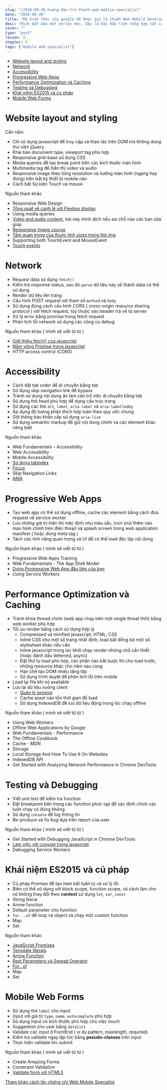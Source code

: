 ```yaml
---
slug: "/2018-09-30-huong-dan-tro-thanh-web-moblie-specialist"
date: "2018-09-30"
title: "Bộ kiến thức của google để được gọi là chuẩn Web Mobile Developer"
desc: "Mình bắt đầu một series mới, đây là bài đầu tiên tổng hợp tất cả những chủ đề sẽ điểm qua trong series này, nắm hết các kiến thức này, các bạn có thể tự tin lấy chứng chỉ Web Mobile Specialist của Google"
cover: ""
type: "post"
lesson: 0
chapter: 0
tags: ["mobile-web-specialist"]
---
```


<!-- TOC -->

- [Website layout and styling](#website-layout-and-styling)
- [Network](#network)
- [Accessibility](#accessibility)
- [Progressive Web Apps](#progressive-web-apps)
- [Performance Optimization và Caching](#performance-optimization-và-caching)
- [Testing và Debugging](#testing-và-debugging)
- [Khái niệm ES2015 và cú pháp](#khái-niệm-es2015-và-cú-pháp)
- [Mobile Web Forms](#mobile-web-forms)

<!-- /TOC -->

# Website layout and styling

Cần nắm

- Chỉ sử dụng javascript để truy cập và thao tác trên DOM mà không dùng thư viện jQuery
- Khai báo document type, viewport tag phù hợp
- Responsive grid-base sử dụng CSS
- Media queries để tạo break point trên các kích thước màn hình
- Multimedia tag để hiển thị video và audio
- Responsive image theo từng resolution và hướng màn hình (ngang hay đứng) trên bất kỳ thiết bị mobile nào
- Cách bắt Sự kiện Touch và mouse

Nguồn tham khảo

- Responsive Web Design
- [Tổng quát về canh lề với Flexbox display](/2018-07-04-huong-dan-tong-hop-canh-le-voi-flexbox-alignment)
- Using media queries
- [Video and audio content](https://developer.mozilla.org/vi/docs/Learn/HTML/Multimedia_and_embedding/Video_and_audio_content), bài này mình dịch nếu sai chổ nào các bạn sữa giúp
- [Responsive Image course](https://www.udacity.com/course/responsive-images--ud882)
- [Tầm quan trọng của thuộc tính sizes trong thẻ img](/2018-07-30-huong-dan-tam-quan-trong-cua-thuoc-tinh-sizes-trong-the-img)
- Supporting both TouchEvent and MouseEvent
- [Touch events](https://developer.mozilla.org/vi/docs/Web/API/Touch_events/Supporting_both_TouchEvent_and_MouseEvent)

# Network

- Request data sử dụng `fetch()`
- Kiểm trả response status, sau đó `parse` dữ liệu này về thành data có thể sử dụng
- Render dữ liệu lên trang
- Cấu hình POST request với tham số `method` và `body`
- Sử dụng đúng cách cấu hình CORS ( cross-origin resource sharing protocol ) với fetch request, tùy thuộc vào header trả về từ server
- Xử lý error bằng promise trong fetch request
- Phân tích lỗi network sử dụng các công cụ debug

Nguồn tham khảo ( mình sẽ viết từ từ )

- [Giới thiệu fetch() của javascript](/2018-10-01-huong-dan-gioi-thieu-fetch-javascript)
- [Nắm vững Promise trong javascript](/2017-10-12-javascript-promise)
- HTTP access control (CORS)

# Accessibility

- Cách đặt tab order để di chuyển bằng tab
- Sử dụng skip navigation link để bypass
- Tránh sử dụng nội dung ẩn làm cản trở việc di chuyển bằng tab
- Sử dụng thẻ head phù hợp để dựng cấu trúc trang
- Sử dụng các thẻ `alt`, `label`, `aria-label` và `aria-labelledby`
- Áp dụng độ tương phản thích hợp tuân theo quy ước chung
- Gởi thông báo khẩn cấp sử dụng `aria-live`
- Sử dụng semantic markup để giữ nội dung chính và các element khác riêng biệt

Nguồn tham khảo

- Web Fundamentals – Accessibility
- Web Accessibility
- Mobile Accessibility
- [Sử dụng tabindex](/2018-10-02-huong-dan-su-dung-tabindex-de-di-chuyen/)
- [Focus](/2018-10-05-gioi-thieu-focus)
- Skip Navigation Links
- [ARIA](/2018-10-08-huong-dan-aria-va-su-dung-voi-ecommerce-site)

# Progressive Web Apps

- Tạo web app có thể sử dụng offline, cache các element bằng cách đưa request về service worker
- Lưu những giá trị hiện thị mặc định như màu sắc, icon (nút thêm vào màn hình chính trên điện thoại) và splash screen trong web application manifest ( hoặc dùng meta tag )
- Tách các tính năng quan trọng và UI để có thể load độc lập nội dung

Nguồn tham khảo ( mình sẽ viết từ từ )

- Progressive Web Apps Training
- Web Fundamentals - The App Shell Model
- [Dựng Progressive Web App đầu tiên của bạn](/2018-10-16-huong-dan-progressive-web-app-cho-nguoi-moi-bat-dau)
- Using Service Workers

# Performance Optimization và Caching

- Tránh khóa thread chính (web app chạy trên một single threat thôi) bằng web worker phù hợp
- Tối ưu render bằng cách sử dụng hợp lý
  - Compressed và minified javascript, HTML, CSS
  - Inline CSS cho một số trang nhất định, load bất đồng bộ một số stylesheet khác nếu cần
  - Inline javascript trong lúc khởi chạy render  những chổ cần thiết (hoặc đánh dấu deferred, async)
  - Đặt thứ tự load phù hợp, các phần nào bắt buộc thì cho load trước, những resource khác cho nằm sau cùng
  - Hạn chế tạo DOM nhiều tầng lớp
  - Sử dụng trình duyệt để phân tích lỗi trên mobile
- Load lại file khi nó available
- Lưu lại dữ liệu xuống client
  - [Quản lý session](/2018-09-17-huong-dan-luu-token-o-dau)
  - Cache asset nào tốn thời gian để load
  - Sử dụng IndexedDB để lưu dữ liệu động trong lúc chạy offline

Nguồn tham khảo ( mình sẽ viết từ từ )

- Using Web Workers
- Offline Web Applications by Google
- Web Fundamentals - Performance
- The Offline Cookbook
- Cache - MDN
- Storage
- Local Storage And How To Use It On Websites
- IndexedDB API
- Get Started with Analyzing Network Performance in Chrome DevTools

# Testing và Debugging

- Viết unit test để kiểm tra function
- Đặt breakpoint bên trong các function phức tạp để xác định chính xác luồn chạy có đúng không
- Sử dụng `console` để log thông tin
- Re-produce và fix bug dựa trên report của user

Nguồn tham khảo ( mình sẽ viết từ từ )

- Get Started with Debugging JavaScript in Chrome DevTools
- [Làm việc với console trong javascript](/2018-06-24-huong-dan-lam-viec-voi-console-trong-javascript)
- Debugging Service Workers

# Khái niệm ES2015 và cú pháp

- Cú pháp Promise để tạo hàm bất tuần tự và xử lý lỗi
- Biến có thể sử dụng với block scope, function scope, và cách làm cho nó không thay đổi theo **context** sử dụng `let`, `var`, `const`
- String literal
- Arrow function
- Default parameter cho function
- `for...of` để loop và object và chạy một custom function
- Map
- Set

Nguồn tham khảo

- [JavaScript Promises](/2017-10-12-javascript-promise)
- [Template literals](/2016-11-19-phan-5-es6-can-ban-template-literals)
- [Arrow Function](/2016-11-16-chuong-2-es-6-can-ban-arrow-function)
- [Rest Parameters và Spread Operator](/2016-11-18-phan-4-es6-can-ban-rest-parameters-va-spread-operator)
- [For...of](https://developer.mozilla.org/vi/docs/Web/JavaScript/Reference/Statements/for...of)
- Map
- Set

# Mobile Web Forms

- Sử dụng thẻ `label` cho input
- Input với giá trị `type`, `name`, `autocomplete` phù hợp
- Sử dụng input có kích thước phù hợp cho việc touch
- Suggestion cho user bằng `datalist`
- Validate các input ở FrontEnd ( ví dụ pattern, maxlength, required)
- Kiểm tra validate ngay lặp tức bằng **pseudo-classes** trên input
- Thực hiện validate khi submit

Nguồn tham khảo ( mình sẽ viết từ từ )

- Create Amazing Forms
- Constraint Validation
- [Validate form với HTML5](/2018-11-02-validate-form-voi-html-5)

[Tham khảo cách lấy chứng chỉ Web Mobile Specialist](
https://developers.google.com/training/certification/mobile-web-specialist/)